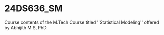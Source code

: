 # 24DS636_SM
Course contents of the M.Tech Course titled ''Statistical Modeling'' offered by Abhijith M S, PhD. 
